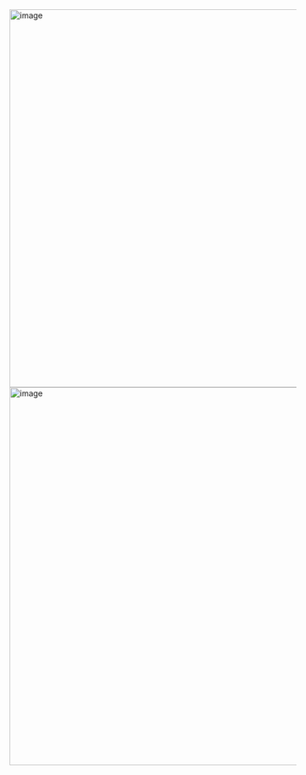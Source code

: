 <img width="664" alt="image" src="https://user-images.githubusercontent.com/73337811/201307231-d172bf75-290c-463a-9380-733a05ed8bda.png">

<img width="664" alt="image" src="https://user-images.githubusercontent.com/73337811/201307834-a1da8add-749d-4e61-ba1f-baacc39b486a.png">
